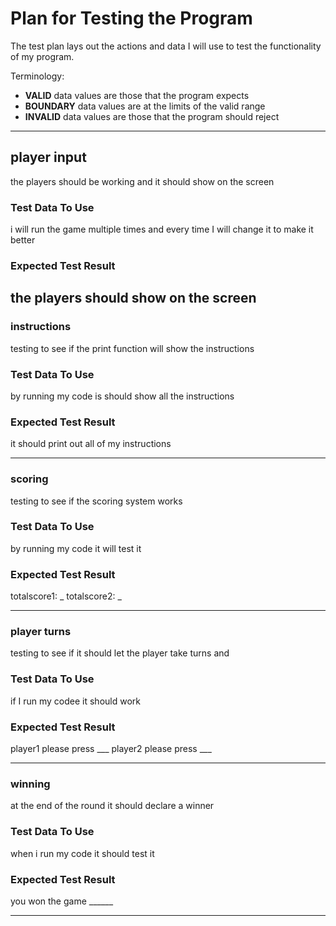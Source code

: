 # Plan for Testing the Program

The test plan lays out the actions and data I will use to test the functionality of my program.

Terminology:

- **VALID** data values are those that the program expects
- **BOUNDARY** data values are at the limits of the valid range
- **INVALID** data values are those that the program should reject

---

## player input

the players should be working and it should show on the screen


### Test Data To Use

i will run the game multiple times and every time I will change it to make it better

### Expected Test Result
the players should show  on the screen
---



### instructions
testing to see if the print function will show the instructions

### Test Data To Use
by running my code is should show all the instructions

### Expected Test Result
it should print out all of my instructions

---

### scoring
testing to see if the scoring system works


### Test Data To Use
by running my code it will test it


### Expected Test Result
totalscore1: _
totalscore2: _

---

### player turns
testing to see if it should let the player take turns and

### Test Data To Use
if I run my codee it should work

### Expected Test Result
player1 please press ___
player2 please press ___

---

### winning
at the end of the round it should declare a winner

### Test Data To Use
when i run my code it should test it

### Expected Test Result
you won the game ______

---


